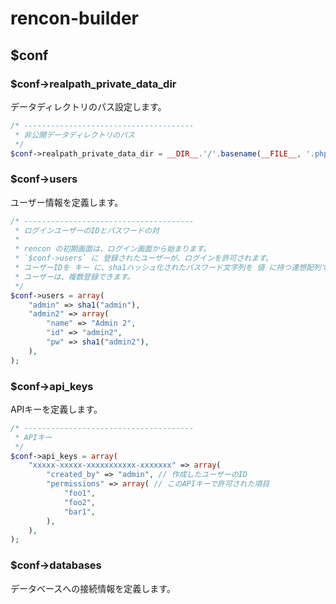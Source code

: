 # rencon-builder

## $conf

### $conf->realpath_private_data_dir

データディレクトリのパス設定します。

```php
/* --------------------------------------
 * 非公開データディレクトリのパス
 */
$conf->realpath_private_data_dir = __DIR__.'/'.basename(__FILE__, '.php').'__data/';
```

### $conf->users

ユーザー情報を定義します。

```php
/* --------------------------------------
 * ログインユーザーのIDとパスワードの対
 * 
 * rencon の初期画面は、ログイン画面から始まります。
 * `$conf->users` に 登録されたユーザーが、ログインを許可されます。
 * ユーザーIDを キー に、sha1ハッシュ化されたパスワード文字列を 値 に持つ連想配列で設定してください。
 * ユーザーは、複数登録できます。
 */
$conf->users = array(
	"admin" => sha1("admin"),
	"admin2" => array(
		"name" => "Admin 2",
		"id" => "admin2",
		"pw" => sha1("admin2"),
	),
);
```

### $conf->api_keys

APIキーを定義します。

```php
/* --------------------------------------
 * APIキー
 */
$conf->api_keys = array(
	"xxxxx-xxxxx-xxxxxxxxxxx-xxxxxxx" => array(
		"created_by" => "admin", // 作成したユーザーのID
		"permissions" => array( // このAPIキーで許可された項目
			"foo1",
			"foo2",
			"bar1",
		),
	),
);
```

### $conf->databases

データベースへの接続情報を定義します。
